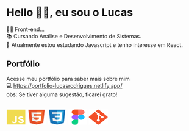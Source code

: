 # Hello 👋🏻, eu sou o Lucas

👨‍💻 Front-end... <br>
📚 Cursando Análise e Desenvolvimento de Sistemas. <br>
🌱 Atualmente estou estudando Javascript e tenho interesse em React. <br>

## Portfólio
Acesse meu portfólio para saber mais sobre mim <br>
💻 https://portfolio-lucasrodrigues.netlify.app/ <br>
obs: Se tiver alguma sugestão, ficarei grato!

<div style="display: inline_block"><br>
  <img align="center" alt="Js" height="40" width="50" src="https://raw.githubusercontent.com/devicons/devicon/master/icons/javascript/javascript-plain.svg">
  <img align="center" alt="HTML" height="40" width="50" src="https://raw.githubusercontent.com/devicons/devicon/master/icons/html5/html5-original.svg">
  <img align="center" alt="CSS" height="40" width="50" src="https://raw.githubusercontent.com/devicons/devicon/master/icons/css3/css3-original.svg">
  <img align="center" alt="figma" height="40" width="50" src="https://raw.githubusercontent.com/devicons/devicon/master/icons/figma/figma-original.svg">
  <img align="center" alt="GIT" height="40" width="50" src="https://raw.githubusercontent.com/devicons/devicon/master/icons/git/git-original.svg">
  

</div>

